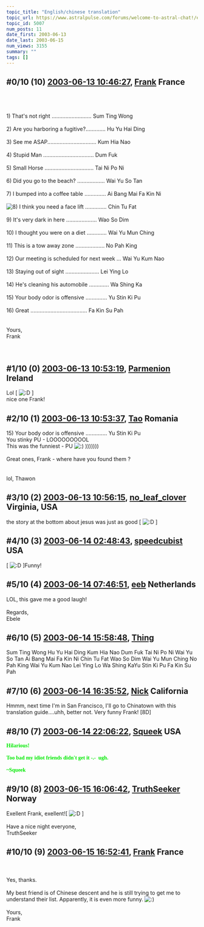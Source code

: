 ```yaml
---
topic_title: "English/chinese translation"
topic_url: https://www.astralpulse.com/forums/welcome-to-astral-chat!/englishchinese-translation
topic_id: 5007
num_posts: 11
date_first: 2003-06-13
date_last: 2003-06-15
num_views: 3155
summary: ""
tags: []
---
```


## \#0/10 (10) [2003-06-13 10:46:27](https://www.astralpulse.com/forums/index.php?msg=120694), [Frank](https://www.astralpulse.com/forums/profile/?u=359) France ##
<section>
<br>
<br>
<br>
1) That's not right .......................... Sum Ting Wong
<br>
<br>
2) Are you harboring a fugitive?............. Hu Yu Hai Ding
<br>
<br>
3) See me ASAP................................ Kum Hia Nao
<br>
<br>
4) Stupid Man ................................. Dum Fuk
<br>
<br>
5) Small Horse ................................ Tai Ni Po Ni
<br>
<br>
6) Did you go to the beach? .................. Wai Yu So Tan
<br>
<br>
7) I bumped into a coffee table .............. Ai Bang Mai Fa Kin Ni
<br>
<br>
<img alt="8)" class="smiley" src="https://www.astralpulse.com/forums/Smileys/fugue/cool.png" title="Cool"/>
I think you need a face lift .............. Chin Tu Fat
<br>
<br>
9) It's very dark in here .................... Wao So Dim
<br>
<br>
10) I thought you were on a diet ............. Wai Yu Mun Ching
<br>
<br>
11) This is a tow away zone ................... No Pah King
<br>
<br>
12) Our meeting is scheduled for next week ... Wai Yu Kum Nao
<br>
<br>
13) Staying out of sight ...................... Lei Ying Lo
<br>
<br>
14) He's cleaning his automobile ............. Wa Shing Ka
<br>
<br>
15) Your body odor is offensive .............. Yu Stin Ki Pu
<br>
<br>
16) Great ..................................... Fa Kin Su Pah
<br>
<br>
<br>
Yours,
<br>
Frank
<br>
<br>
<br>
</section>

## \#1/10 (0) [2003-06-13 10:53:19](https://www.astralpulse.com/forums/index.php?msg=34650), [Parmenion](https://www.astralpulse.com/forums/profile/?u=1792) Ireland ##
<section>
Lol [
<img alt=":D" class="smiley" src="https://www.astralpulse.com/forums/Smileys/fugue/cheesy.png" title="Cheesy"/>
]
<br>
nice one Frank!
</section>

## \#2/10 (1) [2003-06-13 10:53:37](https://www.astralpulse.com/forums/index.php?msg=34651), [Tao](https://www.astralpulse.com/forums/profile/?u=2470) Romania ##
<section>
15) Your body odor is offensive .............. Yu Stin Ki Pu
<br>
You stinky PU - LOOOOOOOOOL
<br>
This was the funniest - PU
<img alt=":)" class="smiley" src="https://www.astralpulse.com/forums/Smileys/fugue/smiley.png" title="Smiley"/>
)))))))
<br>
<br>
Great ones, Frank - where have you found them ?
<br>
<br>
<br>
lol, Thawon
</section>

## \#3/10 (2) [2003-06-13 10:56:15](https://www.astralpulse.com/forums/index.php?msg=34653), [no_leaf_clover](https://www.astralpulse.com/forums/profile/?u=1764) Virginia, USA ##
<section>
the story at the bottom about jesus was just as good [
<img alt=":D" class="smiley" src="https://www.astralpulse.com/forums/Smileys/fugue/cheesy.png" title="Cheesy"/>
]
</section>

## \#4/10 (3) [2003-06-14 02:48:43](https://www.astralpulse.com/forums/index.php?msg=34731), [speedcubist](https://www.astralpulse.com/forums/profile/?u=1464) USA ##
<section>
[
<img alt=":D" class="smiley" src="https://www.astralpulse.com/forums/Smileys/fugue/cheesy.png" title="Cheesy"/>
]Funny!
</section>

## \#5/10 (4) [2003-06-14 07:46:51](https://www.astralpulse.com/forums/index.php?msg=34748), [eeb](https://www.astralpulse.com/forums/profile/?u=1726) Netherlands ##
<section>
LOL, this gave me a good laugh!
<br>
<br>
Regards,
<br>
Ebele
</section>

## \#6/10 (5) [2003-06-14 15:58:48](https://www.astralpulse.com/forums/index.php?msg=34790), [Thing](https://www.astralpulse.com/forums/profile/?u=2490)  ##
<section>
Sum Ting Wong Hu Yu Hai Ding Kum Hia Nao Dum Fuk Tai Ni Po Ni Wai Yu So Tan Ai Bang Mai Fa Kin Ni Chin Tu Fat Wao So Dim Wai Yu Mun Ching No Pah King Wai Yu Kum Nao Lei Ying Lo Wa Shing KaYu Stin Ki Pu Fa Kin Su Pah
</section>

## \#7/10 (6) [2003-06-14 16:35:52](https://www.astralpulse.com/forums/index.php?msg=34802), [Nick](https://www.astralpulse.com/forums/profile/?u=2080) California ##
<section>
Hmmm, next time I'm in San Francisco, I'll go to Chinatown with this translation guide....uhh, better not. Very funny Frank! [8D]
</section>

## \#8/10 (7) [2003-06-14 22:06:22](https://www.astralpulse.com/forums/index.php?msg=34842), [Squeek](https://www.astralpulse.com/forums/profile/?u=1578) USA ##
<section>
<b>
 <font color='"teal"'>
  <font face='"Comic' ms&quot;="" sans="">
   Hilarious!
   <br>
   <br>
   Too bad my idiot friends didn't get it -.-  ugh.
   <br>
   <br>
   ~Squeek
  </font>
 </font>
</b>
</section>

## \#9/10 (8) [2003-06-15 16:06:42](https://www.astralpulse.com/forums/index.php?msg=34900), [TruthSeeker](https://www.astralpulse.com/forums/profile/?u=2191) Norway ##
<section>
Exellent Frank, exellent![
<img alt=":D" class="smiley" src="https://www.astralpulse.com/forums/Smileys/fugue/cheesy.png" title="Cheesy"/>
]
<br>
<br>
Have a nice night everyone,
<br>
TruthSeeker
</section>

## \#10/10 (9) [2003-06-15 16:52:41](https://www.astralpulse.com/forums/index.php?msg=34905), [Frank](https://www.astralpulse.com/forums/profile/?u=359) France ##
<section>
<br>
<br>
Yes, thanks.
<br>
<br>
My best friend is of Chinese descent and he is still trying to get me to understand their list. Apparently, it is even more funny.
<img alt=":)" class="smiley" src="https://www.astralpulse.com/forums/Smileys/fugue/smiley.png" title="Smiley"/>
<br>
<br>
Yours,
<br>
Frank
<br>
<br>
</section>